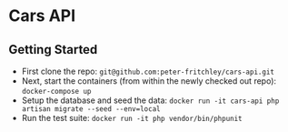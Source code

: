# Cars API

## Getting Started
- First clone the repo: ``git@github.com:peter-fritchley/cars-api.git``
- Next, start the containers (from within the newly checked out repo): ``docker-compose up``
- Setup the database and seed the data: ``docker run -it cars-api php artisan migrate --seed --env=local``
- Run the test suite: ``docker run -it php vendor/bin/phpunit``
